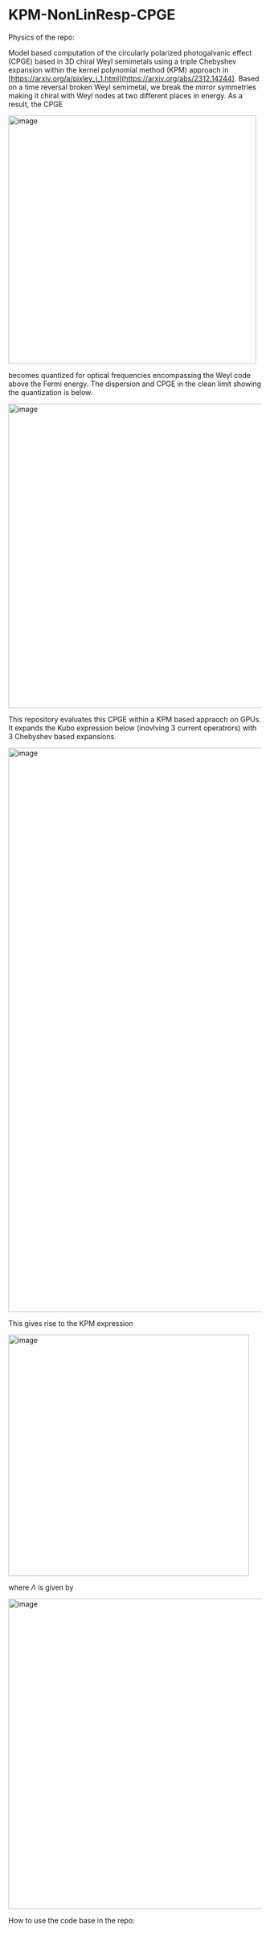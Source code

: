 # KPM-NonLinResp-CPGE

Physics of the repo:

Model based computation of the circularly polarized photogalvanic effect (CPGE) based in 3D chiral Weyl semimetals using a triple Chebyshev expansion within the kernel polynomial method (KPM) approach in [https://arxiv.org/a/pixley_j_1.html](https://arxiv.org/abs/2312.14244). Based on a time reversal broken Weyl semimetal, we break the mirror symmetries making it chiral with Weyl nodes at two different places in energy. As a result, the CPGE

<img width="493" alt="image" src="https://github.com/Pixley-Research-Group-in-CMT/KPM-NonLinResp-CPGE/assets/5032322/62a568e2-9d07-4a20-ab05-1c6b0d6a0c67">

becomes quantized for optical frequencies encompassing the Weyl code above the Fermi energy. The dispersion and CPGE in the clean limit showing the quantization is below.

<img width="604" alt="image" src="https://github.com/Pixley-Research-Group-in-CMT/KPM-NonLinResp-CPGE/assets/5032322/56372383-b42b-43e5-b095-87ca5932f5d3">

This repository evaluates this CPGE within a KPM based appraoch on GPUs. It expands the Kubo expression below (inovlving 3 current operatrors) with 3 Chebyshev based expansions. 

<img width="1120" alt="image" src="https://github.com/Pixley-Research-Group-in-CMT/KPM-NonLinResp-CPGE/assets/5032322/b3b4279e-f508-48d8-9766-5206ca02280a">

This gives rise to the KPM expression

<img width="479" alt="image" src="https://github.com/Pixley-Research-Group-in-CMT/KPM-NonLinResp-CPGE/assets/5032322/1d366e81-a6f3-485b-a172-eaba7f2cef6d">

where $\Lambda$ is given by

<img width="616" alt="image" src="https://github.com/Pixley-Research-Group-in-CMT/KPM-NonLinResp-CPGE/assets/5032322/51f554ac-287b-48d4-9ec2-75a17e07bd2e">



How to use the code base in the repo:

